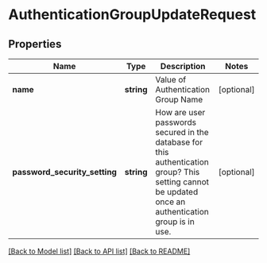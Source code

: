 # AuthenticationGroupUpdateRequest

## Properties
Name | Type | Description | Notes
------------ | ------------- | ------------- | -------------
**name** | **string** | Value of Authentication Group Name | [optional] 
**password_security_setting** | **string** | How are user passwords secured in the database for this authentication group?  This setting  cannot be updated once an authentication group is in use. | [optional] 

[[Back to Model list]](../README.md#documentation-for-models) [[Back to API list]](../README.md#documentation-for-api-endpoints) [[Back to README]](../README.md)


